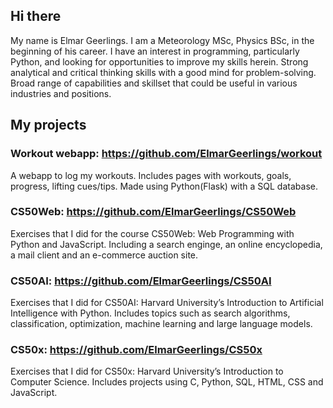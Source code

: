 ## Hi there

My name is Elmar Geerlings. I am a Meteorology MSc, Physics BSc, in the beginning of his career. I have an interest in programming, particularly Python, and looking for opportunities to improve my skills herein. Strong analytical and critical thinking skills with a good mind for problem-solving. Broad range of capabilities and skillset that could be useful in various industries and positions.

## My projects

### Workout webapp: https://github.com/ElmarGeerlings/workout
A webapp to log my workouts. Includes pages with workouts, goals, progress, lifting cues/tips. Made using Python(Flask) with a SQL database.

### CS50Web: https://github.com/ElmarGeerlings/CS50Web
Exercises that I did for the course CS50Web: Web Programming with Python and JavaScript. Including a search enginge, an online encyclopedia, a mail client and an e-commerce auction site.

### CS50AI: https://github.com/ElmarGeerlings/CS50AI
Exercises that I did for CS50AI: Harvard University’s Introduction to Artificial Intelligence with Python. Includes topics such as search algorithms, classification, optimization, machine learning and large language models.

### CS50x: https://github.com/ElmarGeerlings/CS50x
Exercises that I did for CS50x: Harvard University’s Introduction to Computer Science. Includes projects using C, Python, SQL, HTML, CSS and JavaScript.

<!--
**ElmarGeerlings/ElmarGeerlings** is a ✨ _special_ ✨ repository because its `README.md` (this file) appears on your GitHub profile.

Here are some ideas to get you started:

- 🔭 I’m currently working on ...
- 🌱 I’m currently learning ...
- 👯 I’m looking to collaborate on ...
- 🤔 I’m looking for help with ...
- 💬 Ask me about ...
- 📫 How to reach me: ...
- 😄 Pronouns: ...
- ⚡ Fun fact: ...
-->
